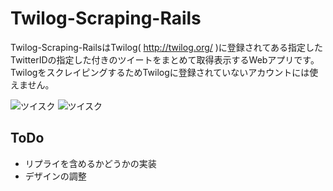 Twilog-Scraping-Rails
===============
Twilog-Scraping-RailsはTwilog( http://twilog.org/ )に登録されてある指定したTwitterIDの指定した付きのツイートをまとめて取得表示するWebアプリです。TwilogをスクレイピングするためTwilogに登録されていないアカウントには使えません。


![ツイスク](https://lh3.googleusercontent.com/t7rQ2TzvJ4Llcj4Sx6fVCI5qudxnBB0ZNEV6JA2j0k3Rzn779pUfPgamziJwEd3pUShELYqsb9Ztnir0z_CuhhMMWTGUVQ43gvf0jTGQWEohInG5DJpgz-ltypUqiVx59Tjj4cnp22YsGJqM5wwXXyYVkMiEjMK1WBJGZLZsK6_F9boOkevYGVMrczVKcLABCj7LQHzW9rTapIOYRpWrVmqyfCBSCyuRJXVA_ca0iIpiX1skzGmHXkhha_rK0_Y8bbgDYJaOdPFMCUf9cWHLtNr9dMjUtX0T3yQ-0QvqXrSeAXGtILEfl5xX8gb8oUTaXp8rQ4c_NNz03oMmq2MWsuT7vXCYG9yZGZRqvSikwDEgalpBsMc1rB8PUtzpTVvPDViQTZlRPE-Dad53Jy97f8hQE2pXew6rLY93-ex2-bP0X1PD37yXsyljg1L-2B4DdlkZBYwSKQrOCKXttMFlladyHUzgS0kO0SSQYH_hLfal4Hptm_9YP75LYZ-SR4J11dNUCr-_M02BU-jxVGGikM3l3Ne_XCWU5Ak6XAazios=w1440-h828-no "ツイスク1")
![ツイスク](https://lh3.googleusercontent.com/j5ACETcOM28lIkNWZ81QiBGZCC2akHQMu5bnzomU7pKjlPlLKP0660IQriHsKUYkQKwQULiDOUdgBel7iLzLptyk2Zw2wVU5kSMUXOsEi67VEzTFfKbbWu6AknS6Av4EE53ZkoDYDd2IFmcJ6MKa9zaGyFV_KwutK-LLYIzCnimLNzhnVuxC3KFRGkqwP3iiIqi0HlrtPYk_Ox9RM4ho4KOg76U8MMZaSN_HLjRdZSbeqEBFMqtdiEHb9MFML7oEO_TRBl9IKOq3YmjREu1c4X3y_t6BvWF4g7bwJsU3jZ_jjrAxYbxZ10rgivy5RpSqIC0dxeTlfRW4C819gDLRfM21EBmbtL09zOGQnRGpzyhGR2dqw_4aPMP4_k_5L6OfMuNkvKOQT5HtxPqsMvpGMUYadP03uHAYiZrY5Cc8fIK_ltxv4qXcVmrhY2Xe3DGHR6ZOyUhdivMvWb4e8XM2ltjVGdFyHVmntGUkc6mdhjNxLClH2wAJyDjiqaOak42Wotz6R3HcNE9WPe8RJc68QjJ9AgqVZ7-3VtoK8qIwoSQ=w1440-h828-no "ツイスク2")


## ToDo

* リプライを含めるかどうかの実装
* デザインの調整

